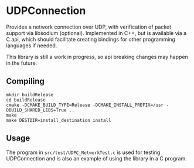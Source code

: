 # UDPConnection

Provides a network connection over UDP, with verification of packet support via
libsodium (optional). Implemented in C++, but is available via a C api, which
should facilitate creating bindings for other programming languages if needed.

This library is still a work in progress, so api breaking changes may happen
in the future.

## Compiling

    mkdir buildRelease
    cd buildRelease
    cmake -DCMAKE_BUILD_TYPE=Release -DCMAKE_INSTALL_PREFIX=/usr -DBUILD_SHARED_LIBS=True ..
    make
    make DESTDIR=install_destination install

## Usage

The program in `src/test/UDPC_NetworkTest.c` is used for testing UDPConnection
and is also an example of using the library in a C program.

